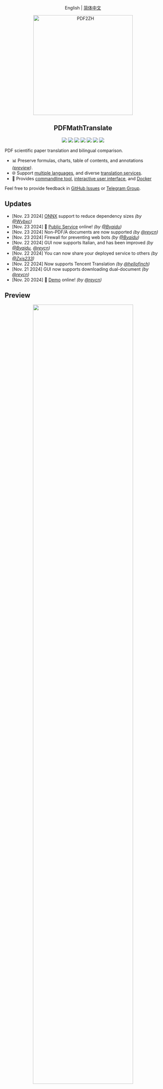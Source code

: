 <div align="center">

English | [简体中文](README_zh-CN.md)

<img src="./docs/images/banner.png" width="320px"  alt="PDF2ZH"/>  

<h2 id="title">PDFMathTranslate</h2>

<p>
  <!-- PyPI -->
  <a href="https://pypi.org/project/pdf2zh/">
    <img src="https://img.shields.io/pypi/v/pdf2zh"/></a>
  <a href="https://pepy.tech/projects/pdf2zh">
    <img src="https://static.pepy.tech/badge/pdf2zh"></a>
  <a href="https://hub.docker.com/repository/docker/byaidu/pdf2zh">
    <img src="https://img.shields.io/docker/pulls/byaidu/pdf2zh"></a>
  <!-- License -->
  <a href="./LICENSE">
    <img src="https://img.shields.io/github/license/Byaidu/PDFMathTranslate"/></a>
  <a href="https://huggingface.co/spaces/reycn/PDFMathTranslate-Docker">
    <img src="https://img.shields.io/badge/%F0%9F%A4%97-Online%20Demo-FF9E0D"/></a>
  <a href="https://github.com/Byaidu/PDFMathTranslate/pulls">
    <img src="https://img.shields.io/badge/contributions-welcome-green"/></a>
  <a href="https://t.me/+Z9_SgnxmsmA5NzBl">
    <img src="https://img.shields.io/badge/Telegram-2CA5E0?style=flat-squeare&logo=telegram&logoColor=white"/></a>
</p>

</div>

PDF scientific paper translation and bilingual comparison.

- 📊 Preserve formulas, charts, table of contents, and annotations *([preview](#preview))*.
- 🌐 Support [multiple languages](#language), and diverse [translation services](#services).
- 🤖 Provides [commandline tool](#usage), [interactive user interface](#gui), and [Docker](#docker)

Feel free to provide feedback in [GitHub Issues](https://github.com/Byaidu/PDFMathTranslate/issues) or [Telegram Group](https://t.me/+Z9_SgnxmsmA5NzBl).

<h2 id="updates">Updates</h2>

- [Nov. 23 2024] [ONNX](https://github.com/onnx/onnx) support to reduce dependency sizes *(by [@Wybxc](https://github.com/Wybxc))*  
- [Nov. 23 2024] 🌟 [Public Service](#demo)  online! *(by [@Byaidu](https://github.com/Byaidu))*  
- [Nov. 23 2024] Non-PDF/A documents are now supported *(by [@reycn](https://github.com/reycn))*  
- [Nov. 23 2024] Firewall for preventing web bots *(by [@Byaidu](https://github.com/Byaidu))*  
- [Nov. 22 2024] GUI now supports Italian, and has been improved *(by [@Byaidu](https://github.com/Byaidu), [@reycn](https://github.com/reycn))*  
- [Nov. 22 2024] You can now share your deployed service to others *(by [@Zxis233](https://github.com/Zxis233))*  
- [Nov. 22 2024] Now supports Tencent Translation *(by [@hellofinch](https://github.com/hellofinch))*  
- [Nov. 21 2024] GUI now supports downloading dual-document *(by [@reycn](https://github.com/reycn))*  
- [Nov. 20 2024] 🌟 [Demo](#demo)  online! *(by [@reycn](https://github.com/reycn))*  

<h2 id="preview">Preview</h2>

<div align="center">
<img src="./docs/images/preview.gif" width="80%"/>
</div>

<h2 id="demo">Public Service 🌟</h2>

### Free Service (<https://pdf2zh.com/>)

You can try our [public service](https://pdf2zh.com/) online without installation.  

### Hugging Face Demo

You can try [our demo on HuggingFace](https://huggingface.co/spaces/reycn/PDFMathTranslate-Docker) without installation.
Note that the computing resources of the demo are limited, so please avoid abusing them.

<h2 id="install">Installation and Usage</h2>

We provide three methods for using this project: [Commandline](#cmd), [GUI](#gui), and [Docker](#docker).

<h3 id="cmd">Method I. Commandline</h3>

  1. Python installed (3.8 <= version <= 3.12)
  2. Install our package

      ```bash
      pip install pdf2zh
      ```

  3. Use:

      ```bash
      pdf2zh document.pdf
      ```

<h3 id="gui">Method II. GUI</h3>

1. Python installed (3.8 <= version <= 3.12)
2. Install our package

      ```bash
      pip install pdf2zh
      ```

3. Start using in browser:

      ```bash
      pdf2zh -i
      ```

4. If your browswer has not been started automatically, goto

    ```bash
    http://localhost:7860/
    ```

    <img src="./docs/images/gui.gif" width="500"/>

See [documentation for GUI](./docs/README_GUI.md) for more details.

<h3 id="docker">Method III. Docker</h3>

1. Pull and run:

    ```bash
    docker pull byaidu/pdf2zh
    docker run -p 7860:7860 byaidu/pdf2zh
    ```

2. Open in browser:

    ```
    http://localhost:7860/
    ```

For docker deployment on cloud service:

<a href="https://www.heroku.com/deploy?template=https://github.com/Byaidu/PDFMathTranslate">
  <img src="https://www.herokucdn.com/deploy/button.svg" alt="Deploy" height="26"></a>

<a href="https://render.com/deploy">
  <img src="https://render.com/images/deploy-to-render-button.svg" alt="Deploy to Koyeb" height="26"></a>

<a href="https://zeabur.com/templates/5FQIGX?referralCode=reycn">
  <img src="https://zeabur.com/button.svg" alt="Deploy on Zeabur" height="26"></a>

<a href="https://app.koyeb.com/deploy?type=git&builder=buildpack&repository=github.com/Byaidu/PDFMathTranslate&branch=main&name=pdf-math-translate">
  <img src="https://www.koyeb.com/static/images/deploy/button.svg" alt="Deploy to Koyeb" height="26"></a>

<h2 id="usage">Advanced Options</h2>

Execute the translation command in the command line to generate the translated document `example-zh.pdf` and the bilingual document `example-dual.pdf` in the current directory. Use Google as the default translation service.

<img src="./docs/images/cmd.explained.png" width="580px"  alt="cmd"/>  

In the following table, we list all advanced options for reference:

| Option    | Function | Example |
| -------- | ------- |------- |
| `-i`  | [Enter GUI](#gui) |  `pdf2zh -i` |
| `-p`  | [Partial document translation](#partial) |  `pdf2zh example.pdf -p 1` |
| `-li` | [Source language](#languages) |  `pdf2zh example.pdf -li en` |
| `-lo` | [Target language](#languages) |  `pdf2zh example.pdf -lo zh` |
| `-s`  | [Translation service](#services) |  `pdf2zh example.pdf -s deepl` |
| `-t`  | [Multi-threads](#threads) | `pdf2zh example.pdf -t 1` |
| `-f`, `-c` | [Exceptions](#exceptions) | `pdf2zh example.pdf -f "(MS.*)"` |

Some services require setting environmental variables. Please refer to [ChatGPT](https://chatgpt.com/share/6734a83d-9d48-800e-8a46-f57ca6e8bcb4) for how to set environment variables.

<h3 id="partial">Full / partial document translation</h3>

- Entire document

  ```bash
  pdf2zh example.pdf
  ```

- Part of the document

  ```bash
  pdf2zh example.pdf -p 1-3,5
  ```

<h3 id="language">Specify source and target languages</h3>

See [Google Languages Codes](https://developers.google.com/admin-sdk/directory/v1/languages), [DeepL Languages Codes](https://developers.deepl.com/docs/resources/supported-languages)

```bash
pdf2zh example.pdf -li en -lo ja
```

<h3 id="services">Translate with Different Services</h3>

- **DeepL**

  See [DeepL](https://support.deepl.com/hc/en-us/articles/360020695820-API-Key-for-DeepL-s-API)

  Set ENVs to construct an endpoint like: `{DEEPL_SERVER_URL}/translate`
  - `DEEPL_SERVER_URL` (Optional), e.g., `export DEEPL_SERVER_URL=https://api.deepl.com`
  - `DEEPL_AUTH_KEY`, e.g., `export DEEPL_AUTH_KEY=xxx`

  ```bash
  pdf2zh example.pdf -s deepl
  ```

- **DeepLX**

  See [DeepLX](https://github.com/OwO-Network/DeepLX)

  Set ENVs to construct an endpoint like: `{DEEPL_SERVER_URL}/translate`
  - `DEEPLX_SERVER_URL` (Optional), e.g., `export DEEPLX_SERVER_URL=https://api.deeplx.org`
  - `DEEPLX_AUTH_KEY`, e.g., `export DEEPLX_AUTH_KEY=xxx`

  ```bash
  pdf2zh example.pdf -s deeplx
  ```

- **Ollama**

  See [Ollama](https://github.com/ollama/ollama)

  Set ENVs to construct an endpoint like: `{OLLAMA_HOST}/api/chat`
  - `OLLAMA_HOST` (Optional), e.g., `export OLLAMA_HOST=https://localhost:11434`

  ```bash
  pdf2zh example.pdf -s ollama:gemma2
  ```

- **LLM with OpenAI compatible schemas (OpenAI / SiliconCloud / Zhipu)**

  See [SiliconCloud](https://docs.siliconflow.cn/quickstart), [Zhipu](https://open.bigmodel.cn/dev/api/thirdparty-frame/openai-sdk)

  Set ENVs to construct an endpoint like: `{OPENAI_BASE_URL}/chat/completions`
  - `OPENAI_BASE_URL` (Optional), e.g., `export OPENAI_BASE_URL=https://api.openai.com/v1`
  - `OPENAI_API_KEY`, e.g., `export OPENAI_API_KEY=xxx`

  ```bash
  pdf2zh example.pdf -s openai:gpt-4o
  ```

- **Azure**

  See [Azure Text Translation](https://docs.azure.cn/en-us/ai-services/translator/text-translation-overview)

  Following ENVs are required:
  - `AZURE_APIKEY`, e.g., `export AZURE_APIKEY=xxx`
  - `AZURE_ENDPOINT`, e.g, `export AZURE_ENDPOINT=https://api.translator.azure.cn/`
  - `AZURE_REGION`, e.g., `export AZURE_REGION=chinaeast2`

  ```bash
  pdf2zh example.pdf -s azure
  ```

<h3 id="exceptions">Translate wih exceptions</h3>

Use regex to specify formula fonts and characters that need to be preserved.

```bash
pdf2zh example.pdf -f "(CM[^RT].*|MS.*|.*Ital)" -c "(\(|\||\)|\+|=|\d|[\u0080-\ufaff])"
```

<h3 id="threads">Specify threads</h3>

Use `-t` to specify how many threads to use in translation:

```bash
pdf2zh example.pdf -t 1
```

<h2 id="todo">TODO</h2>

- [ ] Parse layout with [PaddleX](https://github.com/PaddlePaddle/PaddleX/blob/17cc27ac3842e7880ca4aad92358d3ef8555429a/paddlex/repo_apis/PaddleDetection_api/object_det/official_categories.py#L81), [PaperMage](https://github.com/allenai/papermage/blob/9cd4bb48cbedab45d0f7a455711438f1632abebe/README.md?plain=1#L118)

- [ ] Fix page rotation, table of contents, format of list

<h2 id="acknowledgement">Acknowledgements</h2>

- Document merging: [PyMuPDF](https://github.com/pymupdf/PyMuPDF)

- Document parsing: [Pdfminer.six](https://github.com/pdfminer/pdfminer.six)

- Document extraction: [MinerU](https://github.com/opendatalab/MinerU)

- Multi-threaded translation: [MathTranslate](https://github.com/SUSYUSTC/MathTranslate)

- Layout parsing: [DocLayout-YOLO](https://github.com/opendatalab/DocLayout-YOLO)

- Document standard: [PDF Explained](https://zxyle.github.io/PDF-Explained/), [PDF Cheat Sheets](https://pdfa.org/resource/pdf-cheat-sheets/)

<h2 id="contrib">Contributors</h2>

<a href="https://github.com/Byaidu/PDFMathTranslate/graphs/contributors">
  <img src="https://opencollective.com/PDFMathTranslate/contributors.svg?width=890&button=false" />
</a>

![Alt](https://repobeats.axiom.co/api/embed/dfa7583da5332a11468d686fbd29b92320a6a869.svg "Repobeats analytics image")

<h2 id="star_hist">Star History</h2>

<a href="https://star-history.com/#Byaidu/PDFMathTranslate&Date">
 <picture>
   <source media="(prefers-color-scheme: dark)" srcset="https://api.star-history.com/svg?repos=Byaidu/PDFMathTranslate&type=Date&theme=dark" />
   <source media="(prefers-color-scheme: light)" srcset="https://api.star-history.com/svg?repos=Byaidu/PDFMathTranslate&type=Date" />
   <img alt="Star History Chart" src="https://api.star-history.com/svg?repos=Byaidu/PDFMathTranslate&type=Date"/>
 </picture>
</a>
